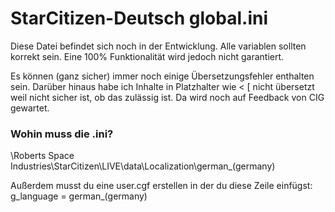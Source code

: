 # StarCitizen-Deutsch global.ini
Diese Datei befindet sich noch in der Entwicklung. Alle variablen sollten korrekt sein. Eine 100% Funktionalität wird jedoch nicht garantiert.

Es können (ganz sicher) immer noch einige Übersetzungsfehler enthalten sein. Darüber hinaus habe ich Inhalte in Platzhalter wie < [ nicht übersetzt weil nicht sicher ist, ob das zulässig ist. Da wird noch auf Feedback von CIG gewartet. 

### Wohin muss die .ini?
\Roberts Space Industries\StarCitizen\LIVE\data\Localization\german_(germany)

Außerdem musst du eine user.cgf erstellen in der du diese Zeile einfügst:
g_language = german_(germany)
